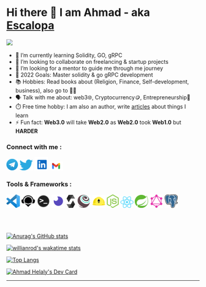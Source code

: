 # Hi there 👋 I am Ahmad - aka [Escalopa][linkedin]

<img src="https://komarev.com/ghpvc/?username=lordvidex&label=Views&color=blue&style=plastic" />

- 🌱 I’m currently learning Solidity, GO, gRPC 
- 👯 I’m looking to collaborate on freelancing & startup projects
- 🤔 I’m looking for a mentor to guide me through me journey 
- 🥅 2022 Goals: Master solidity & go gRPC development 
- 📚 Hobbies: Read books about (Religion, Finance, Self-development, business), also go to 🏋🏻 
- 🗣 Talk with me about: web3🌐, Cryptocurrency🪙, Entrepreneurship🚀
- ⏱️ Free time hobby: I am also an author, write [articles](https://medium.com/@ahmadhelaly) about things I learn 
- ⚡ Fun fact: **Web3.0** will take **Web2.0** as **Web2.0** took **Web1.0** but **HARDER**


### Connect with me :

[![](./img/telegram.png)](https://t.me/aehelaly) 
[![](./img/twitter.png)](https://twitter.com/escalopaPapi)
[![](./img/linkedin.png)](https://www.linkedin.com/in/ahmad-helaly-53b5b9236/)
[![](./img/gmail.png)](mailto:ahmad.helaly.dev@gmail.com?body=Hello%20Ahmad)

### Tools & Frameworks :

![](./img/vscode.png)
![](./img/remix.png)
![](./img/terminal.png)
![](./img/insomnia.png)
![](./img/solidity.png)
![](./img/truffle.png)
![](./img/hardhat.png)
![](./img/nodejs.png)
![](./img/react.png)
![](./img/spring.png)
![](./img/graphql.png)
![](./img/postgres.png)

<br>
<br>

[![Anurag's GitHub stats](https://github-readme-stats.vercel.app/api?username=escalopa&theme=react&show_icons=true&count_private=true&custom_title=Github%20Status)](https://github.com/anuraghazra/github-readme-stats)

[![willianrod's wakatime stats](https://github-readme-stats.vercel.app/api/wakatime?username=escalopa&layout=compact&theme=react&custom_title=Wakatime%20Weekly%20Stats)](https://github.com/anuraghazra/github-readme-stats)

[![Top Langs](https://github-readme-stats.vercel.app/api/top-langs/?username=escalopa&layout=compact&theme=react)](https://github.com/anuraghazra/github-readme-stats)


<a href="https://app.daily.dev/Escalopa"><img src="https://api.daily.dev/devcards/e3884bd526504521bcb020189bba98c0.png?r=5rn" width="400" alt="Ahmad Helaly's Dev Card"/></a>

<!-- <details><summary>Wakatinme Language Chart ⌨️⌨️</summary>  
  <img src="https://wakatime.com/share/@escalopa/20569e0c-18db-4634-9a7e-d588d95690cf.svg" alt="languages"/>
</details>

<details><summary>Wakatinme Editor Chart 💻💻</summary>
  <img src="https://wakatime.com/share/@escalopa/5700d73c-ca38-48b2-9bbf-03316112002a.svg" alt="editors"/>
</details> -->
  

---


[twitter]: https://twitter.com/ahmadehelaly
[linkedin]: https://www.linkedin.com/in/ahmad-helaly-53b5b9236/
[gmail]: mailto:ahmad.helaly.dev@gmail.com?body=Hello%20Ahmad
